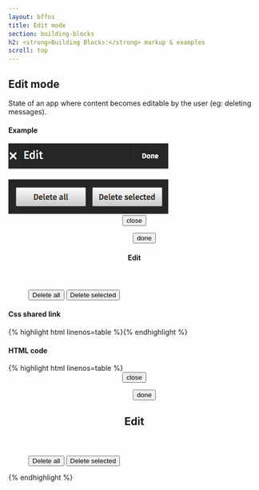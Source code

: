 ```yaml
---
layout: bffos
title: Edit mode
section: building-blocks
h2: <strong>Building Blocks:</strong> markup & examples
scroll: top
---
```


## Edit mode

State of an app where content becomes editable by the user (eg: deleting messages).

<div>
  <h4>Example</h4>
  <section class="example">
    <img src="../images/BB/edit_mode.jpg" alt="Edit mode (Image replacing code)"/>
    <article class="edit-mode frame">
      <form role="dialog" data-type="edit">
        <section>
          <header>
            <button><span class="icon icon-close">close</span></button>
            <menu type="toolbar">
              <button>done</button>
            </menu>
            <h1>Edit</h1>
          </header>
        </section>
        <menu>
          <button>Delete all</button>
          <button>Delete selected</button>
        </menu>
      </form>
    </article>
  </section>

  <h4>Css shared link</h4>
  {% highlight html linenos=table %}<link rel="stylesheet" type="text/css" href="shared/style/edit_mode.css">{% endhighlight %}

  <h4>HTML code</h4>
  {% highlight html linenos=table %}<form role="dialog" data-type="edit">
    <section>
      <header>
        <button><span class="icon icon-close">close</span></button>
        <menu type="toolbar">
          <button>done</button>
        </menu>
        <h1>Edit</h1>
      </header>
    </section>
    <menu>
      <button>Delete all</button>
      <button>Delete selected</button>
    </menu>
  </form>{% endhighlight %}
</div>